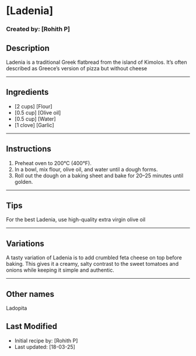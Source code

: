 # [Ladenia]
### Created by: [Rohith P]

## Description
Ladenia is a traditional Greek flatbread from the island of Kimolos. It’s often described as Greece’s version of pizza but without cheese

---

## Ingredients
- [2 cups] [Flour]
- [0.5 cup] [Olive oil]
- [0.5 cup] [Water]
- [1 clove] [Garlic]

---


## Instructions
1. Preheat oven to 200°C (400°F).
2. In a bowl, mix flour, olive oil, and water until a dough forms.
3. Roll out the dough on a baking sheet and bake for 20–25 minutes until golden.

---


## Tips
For the best Ladenia, use high-quality extra virgin olive oil

---

## Variations
A tasty variation of Ladenia is to add crumbled feta cheese on top before baking. This gives it a creamy, salty contrast to the sweet tomatoes and onions while keeping it simple and authentic.

---

## Other names
Ladopita 

## Last Modified
- Initial recipe by: [Rohith P]
- Last updated: [18-03-25] 